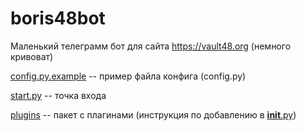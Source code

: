 # boris48bot
Маленький телеграмм бот для сайта https://vault48.org
(немного кривоват)

[config.py.example](https://github.com/juvarulven/boris48bot/blob/master/config.py.example) -- пример файла конфига (config.py)

[start.py](https://github.com/juvarulven/boris48bot/blob/master/start.py) -- точка входа

[plugins](https://github.com/juvarulven/boris48bot/tree/master/plugins) -- пакет с плагинами (инструкция по добавлению в [__init__.py](https://github.com/juvarulven/boris48bot/blob/master/plugins/__init__.py))

